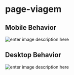 # page-viagem
## Mobile Behavior

![enter image description here](https://github.com/saraivas/page-viagem/blob/main/assets/viagem-3.gif?raw=true)

## Desktop Behavior
![enter image description here](https://github.com/saraivas/page-viagem/blob/main/assets/viagem-1.gif?raw=true)

